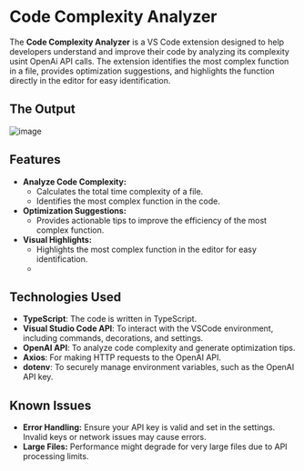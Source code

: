 # Code Complexity Analyzer
The **Code Complexity Analyzer** is a VS Code extension designed to help developers understand and improve their code by analyzing its complexity usint OpenAi API calls.
The extension identifies the most complex function in a file, provides optimization suggestions, and highlights the function directly in the editor for easy identification.
## The Output
![image](https://github.com/user-attachments/assets/762e4245-274d-4908-a4b9-d3bcbbe76a28)

## Features

- **Analyze Code Complexity:**
  - Calculates the total time complexity of a file.
  - Identifies the most complex function in the code.
- **Optimization Suggestions:**
  - Provides actionable tips to improve the efficiency of the most complex function.
- **Visual Highlights:**
  - Highlights the most complex function in the editor for easy identification.
  - 
## Technologies Used
- **TypeScript**: The code is written in TypeScript.
- **Visual Studio Code API**: To interact with the VSCode environment, including commands, decorations, and settings.
- **OpenAI API**: To analyze code complexity and generate optimization tips.
- **Axios**: For making HTTP requests to the OpenAI API.
- **dotenv**: To securely manage environment variables, such as the OpenAI API key.

## Known Issues
- **Error Handling:** Ensure your API key is valid and set in the settings. Invalid keys or network issues may cause errors.
- **Large Files:** Performance might degrade for very large files due to API processing limits.
